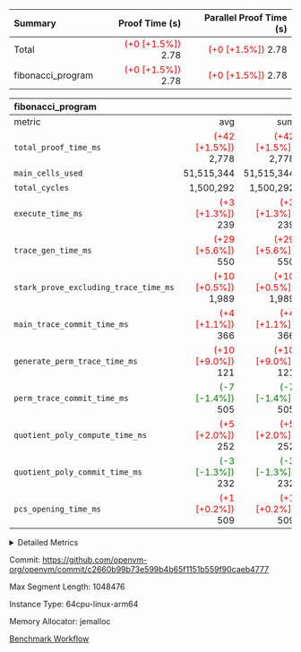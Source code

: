 | Summary | Proof Time (s) | Parallel Proof Time (s) |
|:---|---:|---:|
| Total | <span style='color: red'>(+0 [+1.5%])</span> 2.78 | <span style='color: red'>(+0 [+1.5%])</span> 2.78 |
| fibonacci_program | <span style='color: red'>(+0 [+1.5%])</span> 2.78 | <span style='color: red'>(+0 [+1.5%])</span> 2.78 |


| fibonacci_program |||||
|:---|---:|---:|---:|---:|
|metric|avg|sum|max|min|
| `total_proof_time_ms ` | <span style='color: red'>(+42 [+1.5%])</span> 2,778 | <span style='color: red'>(+42 [+1.5%])</span> 2,778 | <span style='color: red'>(+42 [+1.5%])</span> 2,778 | <span style='color: red'>(+42 [+1.5%])</span> 2,778 |
| `main_cells_used     ` |  51,515,344 |  51,515,344 |  51,515,344 |  51,515,344 |
| `total_cycles        ` |  1,500,292 |  1,500,292 |  1,500,292 |  1,500,292 |
| `execute_time_ms     ` | <span style='color: red'>(+3 [+1.3%])</span> 239 | <span style='color: red'>(+3 [+1.3%])</span> 239 | <span style='color: red'>(+3 [+1.3%])</span> 239 | <span style='color: red'>(+3 [+1.3%])</span> 239 |
| `trace_gen_time_ms   ` | <span style='color: red'>(+29 [+5.6%])</span> 550 | <span style='color: red'>(+29 [+5.6%])</span> 550 | <span style='color: red'>(+29 [+5.6%])</span> 550 | <span style='color: red'>(+29 [+5.6%])</span> 550 |
| `stark_prove_excluding_trace_time_ms` | <span style='color: red'>(+10 [+0.5%])</span> 1,989 | <span style='color: red'>(+10 [+0.5%])</span> 1,989 | <span style='color: red'>(+10 [+0.5%])</span> 1,989 | <span style='color: red'>(+10 [+0.5%])</span> 1,989 |
| `main_trace_commit_time_ms` | <span style='color: red'>(+4 [+1.1%])</span> 366 | <span style='color: red'>(+4 [+1.1%])</span> 366 | <span style='color: red'>(+4 [+1.1%])</span> 366 | <span style='color: red'>(+4 [+1.1%])</span> 366 |
| `generate_perm_trace_time_ms` | <span style='color: red'>(+10 [+9.0%])</span> 121 | <span style='color: red'>(+10 [+9.0%])</span> 121 | <span style='color: red'>(+10 [+9.0%])</span> 121 | <span style='color: red'>(+10 [+9.0%])</span> 121 |
| `perm_trace_commit_time_ms` | <span style='color: green'>(-7 [-1.4%])</span> 505 | <span style='color: green'>(-7 [-1.4%])</span> 505 | <span style='color: green'>(-7 [-1.4%])</span> 505 | <span style='color: green'>(-7 [-1.4%])</span> 505 |
| `quotient_poly_compute_time_ms` | <span style='color: red'>(+5 [+2.0%])</span> 252 | <span style='color: red'>(+5 [+2.0%])</span> 252 | <span style='color: red'>(+5 [+2.0%])</span> 252 | <span style='color: red'>(+5 [+2.0%])</span> 252 |
| `quotient_poly_commit_time_ms` | <span style='color: green'>(-3 [-1.3%])</span> 232 | <span style='color: green'>(-3 [-1.3%])</span> 232 | <span style='color: green'>(-3 [-1.3%])</span> 232 | <span style='color: green'>(-3 [-1.3%])</span> 232 |
| `pcs_opening_time_ms ` | <span style='color: red'>(+1 [+0.2%])</span> 509 | <span style='color: red'>(+1 [+0.2%])</span> 509 | <span style='color: red'>(+1 [+0.2%])</span> 509 | <span style='color: red'>(+1 [+0.2%])</span> 509 |



<details>
<summary>Detailed Metrics</summary>

| group | num_segments | keygen_time_ms | commit_exe_time_ms |
| --- | --- | --- | --- |
| fibonacci_program | 1 | 257 | 5 | 

| group | air_name | quotient_deg | interactions | constraints |
| --- | --- | --- | --- | --- |
| fibonacci_program | AccessAdapterAir<16> | 2 | 5 | 12 | 
| fibonacci_program | AccessAdapterAir<2> | 2 | 5 | 12 | 
| fibonacci_program | AccessAdapterAir<32> | 2 | 5 | 12 | 
| fibonacci_program | AccessAdapterAir<4> | 2 | 5 | 12 | 
| fibonacci_program | AccessAdapterAir<8> | 2 | 5 | 12 | 
| fibonacci_program | BitwiseOperationLookupAir<8> | 2 | 2 | 4 | 
| fibonacci_program | MemoryMerkleAir<8> | 2 | 4 | 39 | 
| fibonacci_program | PersistentBoundaryAir<8> | 2 | 3 | 7 | 
| fibonacci_program | PhantomAir | 2 | 3 | 5 | 
| fibonacci_program | Poseidon2PeripheryAir<BabyBearParameters>, 1> | 2 | 1 | 286 | 
| fibonacci_program | ProgramAir | 1 | 1 | 4 | 
| fibonacci_program | RangeTupleCheckerAir<2> | 1 | 1 | 4 | 
| fibonacci_program | Rv32HintStoreAir | 2 | 18 | 28 | 
| fibonacci_program | VariableRangeCheckerAir | 1 | 1 | 4 | 
| fibonacci_program | VmAirWrapper<Rv32BaseAluAdapterAir, BaseAluCoreAir<4, 8> | 2 | 20 | 37 | 
| fibonacci_program | VmAirWrapper<Rv32BaseAluAdapterAir, LessThanCoreAir<4, 8> | 2 | 18 | 40 | 
| fibonacci_program | VmAirWrapper<Rv32BaseAluAdapterAir, ShiftCoreAir<4, 8> | 2 | 24 | 91 | 
| fibonacci_program | VmAirWrapper<Rv32BranchAdapterAir, BranchEqualCoreAir<4> | 2 | 11 | 20 | 
| fibonacci_program | VmAirWrapper<Rv32BranchAdapterAir, BranchLessThanCoreAir<4, 8> | 2 | 13 | 35 | 
| fibonacci_program | VmAirWrapper<Rv32CondRdWriteAdapterAir, Rv32JalLuiCoreAir> | 2 | 10 | 18 | 
| fibonacci_program | VmAirWrapper<Rv32JalrAdapterAir, Rv32JalrCoreAir> | 2 | 16 | 20 | 
| fibonacci_program | VmAirWrapper<Rv32LoadStoreAdapterAir, LoadSignExtendCoreAir<4, 8> | 2 | 18 | 33 | 
| fibonacci_program | VmAirWrapper<Rv32LoadStoreAdapterAir, LoadStoreCoreAir<4> | 2 | 17 | 40 | 
| fibonacci_program | VmAirWrapper<Rv32MultAdapterAir, DivRemCoreAir<4, 8> | 2 | 25 | 84 | 
| fibonacci_program | VmAirWrapper<Rv32MultAdapterAir, MulHCoreAir<4, 8> | 2 | 24 | 31 | 
| fibonacci_program | VmAirWrapper<Rv32MultAdapterAir, MultiplicationCoreAir<4, 8> | 2 | 19 | 19 | 
| fibonacci_program | VmAirWrapper<Rv32RdWriteAdapterAir, Rv32AuipcCoreAir> | 2 | 12 | 14 | 
| fibonacci_program | VmConnectorAir | 2 | 5 | 11 | 

| group | air_name | segment | rows | prep_cols | perm_cols | main_cols | cells |
| --- | --- | --- | --- | --- | --- | --- | --- |
| fibonacci_program | AccessAdapterAir<8> | 0 | 128 |  | 16 | 17 | 4,224 | 
| fibonacci_program | BitwiseOperationLookupAir<8> | 0 | 65,536 | 3 | 8 | 2 | 655,360 | 
| fibonacci_program | MemoryMerkleAir<8> | 0 | 512 |  | 16 | 32 | 24,576 | 
| fibonacci_program | PersistentBoundaryAir<8> | 0 | 128 |  | 12 | 20 | 4,096 | 
| fibonacci_program | PhantomAir | 0 | 1 |  | 12 | 6 | 18 | 
| fibonacci_program | Poseidon2PeripheryAir<BabyBearParameters>, 1> | 0 | 256 |  | 8 | 300 | 78,848 | 
| fibonacci_program | ProgramAir | 0 | 8,192 |  | 8 | 10 | 147,456 | 
| fibonacci_program | RangeTupleCheckerAir<2> | 0 | 524,288 | 2 | 8 | 1 | 4,718,592 | 
| fibonacci_program | Rv32HintStoreAir | 0 | 4 |  | 44 | 32 | 304 | 
| fibonacci_program | VariableRangeCheckerAir | 0 | 262,144 | 2 | 8 | 1 | 2,359,296 | 
| fibonacci_program | VmAirWrapper<Rv32BaseAluAdapterAir, BaseAluCoreAir<4, 8> | 0 | 1,048,576 |  | 52 | 36 | 92,274,688 | 
| fibonacci_program | VmAirWrapper<Rv32BaseAluAdapterAir, LessThanCoreAir<4, 8> | 0 | 524,288 |  | 40 | 37 | 40,370,176 | 
| fibonacci_program | VmAirWrapper<Rv32BranchAdapterAir, BranchEqualCoreAir<4> | 0 | 262,144 |  | 28 | 26 | 14,155,776 | 
| fibonacci_program | VmAirWrapper<Rv32BranchAdapterAir, BranchLessThanCoreAir<4, 8> | 0 | 8 |  | 32 | 32 | 512 | 
| fibonacci_program | VmAirWrapper<Rv32CondRdWriteAdapterAir, Rv32JalLuiCoreAir> | 0 | 131,072 |  | 28 | 18 | 6,029,312 | 
| fibonacci_program | VmAirWrapper<Rv32JalrAdapterAir, Rv32JalrCoreAir> | 0 | 32 |  | 36 | 28 | 2,048 | 
| fibonacci_program | VmAirWrapper<Rv32LoadStoreAdapterAir, LoadStoreCoreAir<4> | 0 | 128 |  | 52 | 41 | 11,904 | 
| fibonacci_program | VmAirWrapper<Rv32RdWriteAdapterAir, Rv32AuipcCoreAir> | 0 | 16 |  | 28 | 20 | 768 | 
| fibonacci_program | VmConnectorAir | 0 | 2 | 1 | 16 | 5 | 42 | 

| group | segment | trace_gen_time_ms | total_proof_time_ms | total_cycles | total_cells | stark_prove_excluding_trace_time_ms | quotient_poly_compute_time_ms | quotient_poly_commit_time_ms | perm_trace_commit_time_ms | pcs_opening_time_ms | main_trace_commit_time_ms | main_cells_used | generate_perm_trace_time_ms | execute_time_ms |
| --- | --- | --- | --- | --- | --- | --- | --- | --- | --- | --- | --- | --- | --- | --- |
| fibonacci_program | 0 | 550 | 2,778 | 1,500,292 | 160,837,996 | 1,989 | 252 | 232 | 505 | 509 | 366 | 51,515,344 | 121 | 239 | 

| group | segment | trace_height_constraint | weighted_sum | threshold |
| --- | --- | --- | --- | --- |
| fibonacci_program | 0 | 0 | 3,932,542 | 2,013,265,921 | 
| fibonacci_program | 0 | 1 | 10,749,400 | 2,013,265,921 | 
| fibonacci_program | 0 | 2 | 1,966,271 | 2,013,265,921 | 
| fibonacci_program | 0 | 3 | 10,749,532 | 2,013,265,921 | 
| fibonacci_program | 0 | 4 | 1,664 | 2,013,265,921 | 
| fibonacci_program | 0 | 5 | 640 | 2,013,265,921 | 
| fibonacci_program | 0 | 6 | 7,209,100 | 2,013,265,921 | 
| fibonacci_program | 0 | 7 |  | 2,013,265,921 | 
| fibonacci_program | 0 | 8 | 35,535,101 | 2,013,265,921 | 

</details>


Commit: https://github.com/openvm-org/openvm/commit/c2660b99b73e599b4b65f1151b559f90caeb4777

Max Segment Length: 1048476

Instance Type: 64cpu-linux-arm64

Memory Allocator: jemalloc

[Benchmark Workflow](https://github.com/openvm-org/openvm/actions/runs/14024127518)

